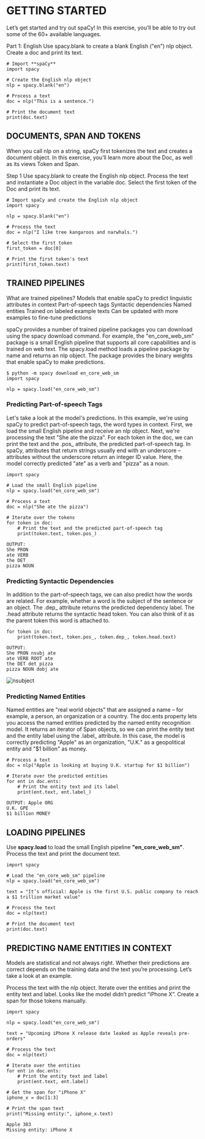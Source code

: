 # GETTING STARTED

Let’s get started and try out spaCy! In this exercise, you’ll be able to try out some of the 60+ available languages.

Part 1: English
Use spacy.blank to create a blank English ("en") nlp object.
Create a doc and print its text.
```
# Import **spaCy**
import spacy

# Create the English nlp object
nlp = spacy.blank("en")

# Process a text
doc = nlp("This is a sentence.")

# Print the document text
print(doc.text)
```

## DOCUMENTS, SPAN AND TOKENS

When you call nlp on a string, spaCy first tokenizes the text and creates a document object. In this exercise, you’ll learn more about the Doc, as well as its views Token and Span.

Step 1
Use spacy.blank to create the English nlp object.
Process the text and instantiate a Doc object in the variable doc.
Select the first token of the Doc and print its text.
```
# Import spaCy and create the English nlp object
import spacy

nlp = spacy.blank("en")

# Process the text
doc = nlp("I like tree kangaroos and narwhals.")

# Select the first token
first_token = doc[0]

# Print the first token's text
print(first_token.text)
```

## TRAINED PIPELINES

What are trained pipelines?
Models that enable spaCy to predict linguistic attributes in context
Part-of-speech tags
Syntactic dependencies
Named entities
Trained on labeled example texts
Can be updated with more examples to fine-tune predictions

spaCy provides a number of trained pipeline packages you can download using the spacy download command. For example, the "en_core_web_sm" package is a small English pipeline that supports all core capabilities and is trained on web text.
The spacy.load method loads a pipeline package by name and returns an nlp object.
The package provides the binary weights that enable spaCy to make predictions.
```
$ python -m spacy download en_core_web_sm
import spacy

nlp = spacy.load("en_core_web_sm")
```

### Predicting Part-of-speech Tags
Let's take a look at the model's predictions. In this example, we're using spaCy to predict part-of-speech tags, the word types in context.
First, we load the small English pipeline and receive an nlp object.
Next, we're processing the text "She ate the pizza".
For each token in the doc, we can print the text and the .pos_ attribute, the predicted part-of-speech tag.
In spaCy, attributes that return strings usually end with an underscore – attributes without the underscore return an integer ID value.
Here, the model correctly predicted "ate" as a verb and "pizza" as a noun.

```
import spacy

# Load the small English pipeline
nlp = spacy.load("en_core_web_sm")

# Process a text
doc = nlp("She ate the pizza")

# Iterate over the tokens
for token in doc:
    # Print the text and the predicted part-of-speech tag
    print(token.text, token.pos_)
```
```
OUTPUT:
She PRON
ate VERB
the DET
pizza NOUN
```

### Predicting Syntactic Dependencies

In addition to the part-of-speech tags, we can also predict how the words are related. For example, whether a word is the subject of the sentence or an object.
The .dep_ attribute returns the predicted dependency label.
The .head attribute returns the syntactic head token. You can also think of it as the parent token this word is attached to.

```
for token in doc:
    print(token.text, token.pos_, token.dep_, token.head.text)
```
```
OUTPUT: 
She PRON nsubj ate
ate VERB ROOT ate
the DET det pizza
pizza NOUN dobj ate
```
![nsubject](https://user-images.githubusercontent.com/79436509/169543311-593c660b-3bb9-455d-8956-bf1e24b36a58.PNG)


### Predicting Named Entities

Named entities are "real world objects" that are assigned a name – for example, a person, an organization or a country.
The doc.ents property lets you access the named entities predicted by the named entity recognition model.
It returns an iterator of Span objects, so we can print the entity text and the entity label using the .label_ attribute.
In this case, the model is correctly predicting "Apple" as an organization, "U.K." as a geopolitical entity and "$1 billion" as money.
```
# Process a text
doc = nlp("Apple is looking at buying U.K. startup for $1 billion")

# Iterate over the predicted entities
for ent in doc.ents:
    # Print the entity text and its label
    print(ent.text, ent.label_)
```
```
OUTPUT: Apple ORG
U.K. GPE
$1 billion MONEY
```

## LOADING PIPELINES

Use **spacy.load** to load the small English pipeline **"en_core_web_sm"**.
Process the text and print the document text.

```
import spacy

# Load the "en_core_web_sm" pipeline
nlp = spacy.load("en_core_web_sm")

text = "It’s official: Apple is the first U.S. public company to reach a $1 trillion market value"

# Process the text
doc = nlp(text)

# Print the document text
print(doc.text)
```

## PREDICTING NAME ENTITIES IN CONTEXT

Models are statistical and not always right. Whether their predictions are correct depends on the training data and the text you’re processing. Let’s take a look at an example.

Process the text with the nlp object.
Iterate over the entities and print the entity text and label.
Looks like the model didn’t predict “iPhone X”. Create a span for those tokens manually.

```
import spacy

nlp = spacy.load("en_core_web_sm")

text = "Upcoming iPhone X release date leaked as Apple reveals pre-orders"

# Process the text
doc = nlp(text)

# Iterate over the entities
for ent in doc.ents:
    # Print the entity text and label
    print(ent.text, ent.label)

# Get the span for "iPhone X"
iphone_x = doc[1:3]

# Print the span text
print("Missing entity:", iphone_x.text)
```
```
Apple 383
Missing entity: iPhone X
```





